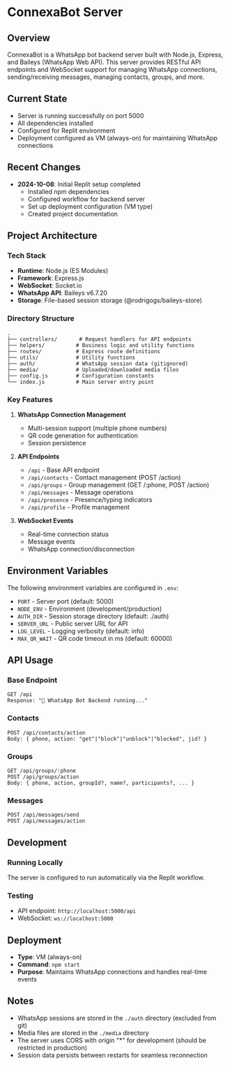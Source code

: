 # ConnexaBot Server

## Overview
ConnexaBot is a WhatsApp bot backend server built with Node.js, Express, and Baileys (WhatsApp Web API). This server provides RESTful API endpoints and WebSocket support for managing WhatsApp connections, sending/receiving messages, managing contacts, groups, and more.

## Current State
- Server is running successfully on port 5000
- All dependencies installed
- Configured for Replit environment
- Deployment configured as VM (always-on) for maintaining WhatsApp connections

## Recent Changes
- **2024-10-08**: Initial Replit setup completed
  - Installed npm dependencies
  - Configured workflow for backend server
  - Set up deployment configuration (VM type)
  - Created project documentation

## Project Architecture

### Tech Stack
- **Runtime**: Node.js (ES Modules)
- **Framework**: Express.js
- **WebSocket**: Socket.io
- **WhatsApp API**: Baileys v6.7.20
- **Storage**: File-based session storage (@rodrigogs/baileys-store)

### Directory Structure
```
.
├── controllers/       # Request handlers for API endpoints
├── helpers/          # Business logic and utility functions
├── routes/           # Express route definitions
├── utils/            # Utility functions
├── auth/             # WhatsApp session data (gitignored)
├── media/            # Uploaded/downloaded media files
├── config.js         # Configuration constants
└── index.js          # Main server entry point
```

### Key Features
1. **WhatsApp Connection Management**
   - Multi-session support (multiple phone numbers)
   - QR code generation for authentication
   - Session persistence

2. **API Endpoints**
   - `/api` - Base API endpoint
   - `/api/contacts` - Contact management (POST /action)
   - `/api/groups` - Group management (GET /:phone, POST /action)
   - `/api/messages` - Message operations
   - `/api/presence` - Presence/typing indicators
   - `/api/profile` - Profile management

3. **WebSocket Events**
   - Real-time connection status
   - Message events
   - WhatsApp connection/disconnection

## Environment Variables
The following environment variables are configured in `.env`:

- `PORT` - Server port (default: 5000)
- `NODE_ENV` - Environment (development/production)
- `AUTH_DIR` - Session storage directory (default: ./auth)
- `SERVER_URL` - Public server URL for API
- `LOG_LEVEL` - Logging verbosity (default: info)
- `MAX_QR_WAIT` - QR code timeout in ms (default: 60000)

## API Usage

### Base Endpoint
```
GET /api
Response: "🚀 WhatsApp Bot Backend running..."
```

### Contacts
```
POST /api/contacts/action
Body: { phone, action: "get"|"block"|"unblock"|"blocked", jid? }
```

### Groups
```
GET /api/groups/:phone
POST /api/groups/action
Body: { phone, action, groupId?, name?, participants?, ... }
```

### Messages
```
POST /api/messages/send
POST /api/messages/action
```

## Development

### Running Locally
The server is configured to run automatically via the Replit workflow.

### Testing
- API endpoint: `http://localhost:5000/api`
- WebSocket: `ws://localhost:5000`

## Deployment
- **Type**: VM (always-on)
- **Command**: `npm start`
- **Purpose**: Maintains WhatsApp connections and handles real-time events

## Notes
- WhatsApp sessions are stored in the `./auth` directory (excluded from git)
- Media files are stored in the `./media` directory
- The server uses CORS with origin "*" for development (should be restricted in production)
- Session data persists between restarts for seamless reconnection

